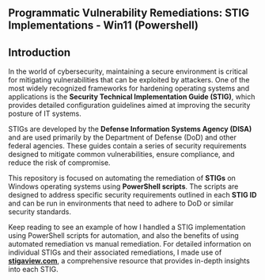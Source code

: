 ## Programmatic Vulnerability Remediations: STIG Implementations - Win11 (Powershell)

## Introduction

In the world of cybersecurity, maintaining a secure environment is critical for mitigating vulnerabilities that can be exploited by attackers. One of the most widely recognized frameworks for hardening operating systems and applications is the **Security Technical Implementation Guide (STIG)**, which provides detailed configuration guidelines aimed at improving the security posture of IT systems.

STIGs are developed by the **Defense Information Systems Agency (DISA)** and are used primarily by the Department of Defense (DoD) and other federal agencies. These guides contain a series of security requirements designed to mitigate common vulnerabilities, ensure compliance, and reduce the risk of compromise. 

This repository is focused on automating the remediation of **STIGs** on Windows operating systems using **PowerShell scripts**. The scripts are designed to address specific security requirements outlined in each **STIG ID** and can be run in environments that need to adhere to DoD or similar security standards. 

Keep reading to see an example of how I handled a STIG implementation using PowerShell scripts for automation, and also the benefits of using automated remediation vs manual remediation. For detailed information on individual STIGs and their associated remediations, I made use of **[stigaview.com](https://stigaview.com/products/win11/v2r3/)**, a comprehensive resource that provides in-depth insights into each STIG.
